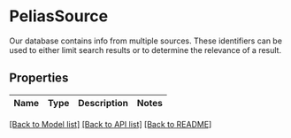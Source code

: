# PeliasSource

Our database contains info from multiple sources. These identifiers can be used to either limit search results or to determine the relevance of a result.

## Properties

Name | Type | Description | Notes
------------ | ------------- | ------------- | -------------

[[Back to Model list]](../README.md#documentation-for-models) [[Back to API list]](../README.md#documentation-for-api-endpoints) [[Back to README]](../README.md)


